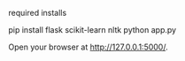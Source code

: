required installs

pip install flask scikit-learn nltk
python app.py




Open your browser at http://127.0.0.1:5000/.

